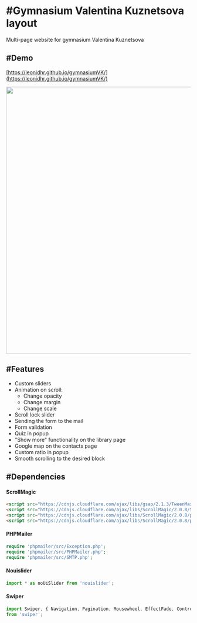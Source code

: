 # \#Gymnasium Valentina Kuznetsova layout
Multi-page website for gymnasium Valentina Kuznetsova

## \#Demo
[https://leonidhr.github.io/gymnasiumVK/](https://leonidhr.github.io/gymnasiumVK/)

<img src="img/preview.gif" width="726">

## \#Features
* Custom sliders
* Animation on scroll: 
  - Change opacity
  - Change margin
  - Change scale
* Scroll lock slider
* Sending the form to the mail
* Form validation
* Quiz in popup
* "Show more" functionality on the library page
* Google map on the contacts page
* Custom ratio in popup
* Smooth scrolling to the desired block

## \#Dependencies
#### ScrollMagic

```html
<script src="https://cdnjs.cloudflare.com/ajax/libs/gsap/2.1.3/TweenMax.min.js"></script>
<script src="https://cdnjs.cloudflare.com/ajax/libs/ScrollMagic/2.0.8/ScrollMagic.min.js"></script>
<script src="https://cdnjs.cloudflare.com/ajax/libs/ScrollMagic/2.0.8/plugins/animation.gsap.js"></script>
<script src="https://cdnjs.cloudflare.com/ajax/libs/ScrollMagic/2.0.8/plugins/debug.addIndicators.min.js"></script>
```

#### PHPMailer

```php
require 'phpmailer/src/Exception.php';
require 'phpmailer/src/PHPMailer.php';
require 'phpmailer/src/SMTP.php';
```

#### Nouislider

```js
import * as noUiSlider from 'nouislider';
```

#### Swiper

```js
import Swiper, { Navigation, Pagination, Mousewheel, EffectFade, Controller, Thumbs, Autoplay, FreeMode } 
from 'swiper';
```